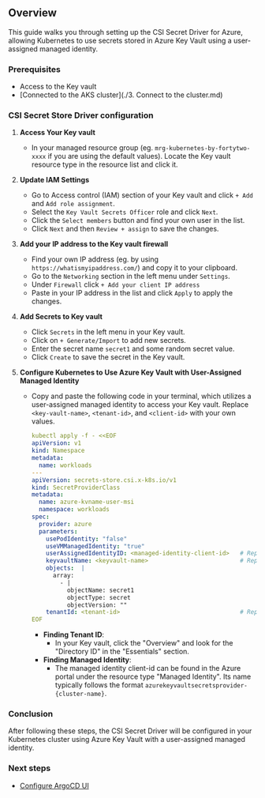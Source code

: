 ## Overview
This guide walks you through setting up the CSI Secret Driver for Azure, allowing Kubernetes to use secrets stored in Azure Key Vault using a user-assigned managed identity.

### Prerequisites
- Access to the Key vault
- [Connected to the AKS cluster](./3. Connect to the cluster.md)

### CSI Secret Store Driver configuration

1. **Access Your Key vault**
    - In your managed resource group (eg. `mrg-kubernetes-by-fortytwo-xxxx` if you are using the default values). Locate the Key vault resource type in the resource list and click it. 

2. **Update IAM Settings**
    - Go to Access control (IAM) section of your Key vault and click `+ Add` and `Add role assignment`.
    - Select the `Key Vault Secrets Officer` role and click `Next`.
    - Click the `Select members` button and find your own user in the list.
    - Click `Next` and then `Review + assign` to save the changes.

3. **Add your IP address to the Key vault firewall**
    - Find your own IP address (eg. by using `https://whatismyipaddress.com/`) and copy it to your clipboard.
    - Go to the `Networking` section in the left menu under `Settings`.
    - Under `Firewall` click `+ Add your client IP address`
    - Paste in your IP address in the list and click `Apply` to apply the changes.

4. **Add Secrets to Key vault**
    - Click `Secrets` in the left menu in your Key vault.
    - Click on `+ Generate/Import` to add new secrets.
    - Enter the secret name `secret1` and some random secret value.
    - Click `Create` to save the secret in the Key vault.

5. **Configure Kubernetes to Use Azure Key Vault with User-Assigned Managed Identity**
    - Copy and paste the following code in your terminal, which utilizes a user-assigned managed identity to access your Key vault. Replace `<key-vault-name>`, `<tenant-id>`, and `<client-id>` with your own values.

      ```yaml
      kubectl apply -f - <<EOF
      apiVersion: v1
      kind: Namespace
      metadata:
        name: workloads
      ---
      apiVersion: secrets-store.csi.x-k8s.io/v1
      kind: SecretProviderClass
      metadata:
        name: azure-kvname-user-msi
        namespace: workloads
      spec:
        provider: azure
        parameters:
          usePodIdentity: "false"
          useVMManagedIdentity: "true"
          userAssignedIdentityID: <managed-identity-client-id>   # Replace with the clientID of the managed identity
          keyvaultName: <keyvault-name>                          # Replace with your Key Vault name
          objects:  |
            array:
              - |
                objectName: secret1
                objectType: secret
                objectVersion: ""
          tenantId: <tenant-id>                                  # Replace with your Azure tenant ID
      EOF
      ```

      - **Finding Tenant ID**:
          - In your Key vault, click the "Overview" and look for the "Directory ID" in the "Essentials" section.
      - **Finding Managed Identity**:
          - The managed identity client-id can be found in the Azure portal under the resource type "Managed Identity". Its name typically follows the format `azurekeyvaultsecretsprovider-{cluster-name}`.

### Conclusion
After following these steps, the CSI Secret Driver will be configured in your Kubernetes cluster using Azure Key Vault with a user-assigned managed identity.

### Next steps

- [Configure ArgoCD UI](./5.%20ArgoCD%20UI.md)